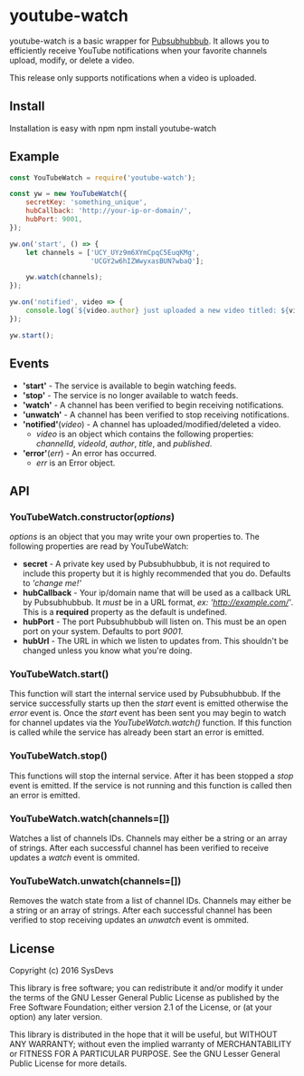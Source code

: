 # youtube-watch
youtube-watch is a basic wrapper for [Pubsubhubbub](https://github.com/pubsubhubbub/). It allows you to efficiently receive YouTube notifications when your favorite channels upload, modify, or delete a video.

This release only supports notifications when a video is uploaded.

## Install
Installation is easy with npm
	npm install youtube-watch

## Example
```javascript
const YouTubeWatch = require('youtube-watch');

const yw = new YouTubeWatch({
	secretKey: 'something_unique',
	hubCallback: 'http://your-ip-or-domain/',
	hubPort: 9001,
});

yw.on('start', () => {
    let channels = ['UCY_UYz9m6XYmCpqC5EuqKMg',
                    'UCGY2w6hIZWwyxasBUN7wbaQ'];

    yw.watch(channels);
});

yw.on('notified', video => {
	console.log(`${video.author} just uploaded a new video titled: ${video.title}`);
});

yw.start();
```

## Events
  * **'start'** - The service is available to begin watching feeds.
  * **'stop'** - The service is no longer available to watch feeds.
  * **'watch'** - A channel has been verified to begin receiving notifications.
  * **'unwatch'** - A channel has been verified to stop receiving notifications.
  * **'notified'**(*video*) - A channel has uploaded/modified/deleted a video.
    * *video* is an object which contains the following properties: *channelId*, *videoId*, *author*, *title*, and *published*.
  * **'error'**(*err*) - An error has occurred.
    * *err* is an Error object.

## API
### YouTubeWatch.constructor(*options*)
*options* is an object that you may write your own properties to.
The following properties are read by YouTubeWatch:
  * **secret** - A private key used by Pubsubhubbub, it is not required to include this property but it is highly recommended that you do. Defaults to *'change me!'*
  * **hubCallback** - Your ip/domain name that will be used as a callback URL by Pubsubhubbub. It *must* be in a URL format, *ex: 'http://example.com/'*. This is a __required__ property as the default is undefined.
  * **hubPort** - The port Pubsubhubbub will listen on. This must be an open port on your system. Defaults to port *9001*.
  * **hubUrl** - The URL in which we listen to updates from. This shouldn't be changed unless you know what you're doing.

### YouTubeWatch.start()
This function will start the internal service used by Pubsubhubbub. If the service successfully starts up then the *start* event is emitted otherwise the *error* event is. Once the *start* event has been sent you may begin to watch for channel updates via the *YouTubeWatch.watch()* function. If this function is called while the service has already been start an error is emitted.
### YouTubeWatch.stop()
This functions will stop the internal service. After it has been stopped a *stop* event is emitted. If the service is not running and this function is called then an error is emitted.
### YouTubeWatch.watch(channels=[])
Watches a list of channels IDs. Channels may either be a string or an array of strings. After each successful channel has been verified to receive updates a *watch* event is ommited.
### YouTubeWatch.unwatch(channels=[])
Removes the watch state from a list of channel IDs. Channels may either be a string or an array of strings. After each successful channel has been verified to stop receiving updates an *unwatch* event is ommited.

## License
Copyright (c) 2016 SysDevs

This library is free software; you can redistribute it and/or
modify it under the terms of the GNU Lesser General Public
License as published by the Free Software Foundation; either
version 2.1 of the License, or (at your option) any later version.

This library is distributed in the hope that it will be useful,
but WITHOUT ANY WARRANTY; without even the implied warranty of
MERCHANTABILITY or FITNESS FOR A PARTICULAR PURPOSE.  See the GNU
Lesser General Public License for more details.
